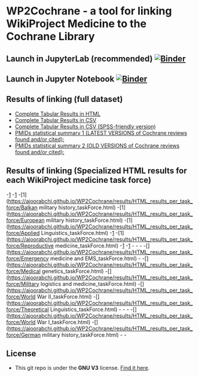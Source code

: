 # WP2Cochrane - a tool for linking WikiProject Medicine to the Cochrane Library

## Launch in JupyterLab (recommended) [![Binder](https://mybinder.org/badge_logo.svg)](https://mybinder.org/v2/gh/ajoorabchi/WP2Cochrane/master?urlpath=lab/tree/index.ipynb)

## Launch in Jupyter Notebook  [![Binder](https://mybinder.org/badge_logo.svg)](https://mybinder.org/v2/gh/ajoorabchi/WP2Cochrane/master?filepath=index.ipynb)

## Results of linking (full dataset)
- [Complete Tabular Results in HTML](https://ajoorabchi.github.io/WP2Cochrane/results/full_data.html)
- [Complete Tabular Results in CSV](https://ajoorabchi.github.io/WP2Cochrane/results/full_data.csv)
- [Complete Tabular Results in CSV (SPSS-friendly version)](https://ajoorabchi.github.io/WP2Cochrane/results/full_data_SPSS-friendy.csv)
- [PMIDs statistical summary 1 (LATEST VERSIONS of Cochrane reviews found and/or cited):](https://ajoorabchi.github.io/WP2Cochrane/results/PMIDs_latestVersions_only.html)
- [PMIDs statistical summary 2 (OLD VERSIONS of Cochrane reviews found and/or cited):](https://ajoorabchi.github.io/WP2Cochrane/results/PMIDs_oldVersions_only.html)

## Results of linking (Specialized HTML results for each WikiProject medicine task force)
-[1](https://ajoorabchi.github.io/WP2Cochrane/results/HTML_results_per_task_force/Pathology_taskForce.html)
-[1](https://ajoorabchi.github.io/WP2Cochrane/results/HTML_results_per_task_force/Nephrology_taskForce.html)
-[1](https://ajoorabchi.github.io/WP2Cochrane/results/HTML_results_per_task_force/Balkan military history_taskForce.html)
-[1](https://ajoorabchi.github.io/WP2Cochrane/results/HTML_results_per_task_force/European military history_taskForce.html)
-[1](https://ajoorabchi.github.io/WP2Cochrane/results/HTML_results_per_task_force/Applied Linguistics_taskForce.html)
-[1](https://ajoorabchi.github.io/WP2Cochrane/results/HTML_results_per_task_force/Radiology_taskForce.html)
-[1](https://ajoorabchi.github.io/WP2Cochrane/results/HTML_results_per_task_force/Reproductive medicine_taskForce.html)
-[1](https://ajoorabchi.github.io/WP2Cochrane/results/HTML_results_per_task_force/Hematology-oncology_taskForce.html)
-[1](https://ajoorabchi.github.io/WP2Cochrane/results/HTML_results_per_task_force/Gastroenterology_taskForce.html)
-[](https://ajoorabchi.github.io/WP2Cochrane/results/HTML_results_per_task_force/Ethics_taskForce.html)
-[](https://ajoorabchi.github.io/WP2Cochrane/results/HTML_results_per_task_force/Neurology_taskForce.html)
-[](https://ajoorabchi.github.io/WP2Cochrane/results/HTML_results_per_task_force/Sustainability_taskForce.html)
-[](https://ajoorabchi.github.io/WP2Cochrane/results/HTML_results_per_task_force/Emergency medicine and EMS_taskForce.html)
-[](https://ajoorabchi.github.io/WP2Cochrane/results/HTML_results_per_task_force/Psychiatry_taskForce.html)
-[](https://ajoorabchi.github.io/WP2Cochrane/results/HTML_results_per_task_force/Medical genetics_taskForce.html)
-[](https://ajoorabchi.github.io/WP2Cochrane/results/HTML_results_per_task_force/Military logistics and medicine_taskForce.html)
-[](https://ajoorabchi.github.io/WP2Cochrane/results/HTML_results_per_task_force/World War II_taskForce.html)
-[](https://ajoorabchi.github.io/WP2Cochrane/results/HTML_results_per_task_force/Theoretical Linguistics_taskForce.html)
-[](https://ajoorabchi.github.io/WP2Cochrane/results/HTML_results_per_task_force/Dermatology_taskForce.html)
-[](https://ajoorabchi.github.io/WP2Cochrane/results/HTML_results_per_task_force/Cardiology_taskForce.html)
-[](https://ajoorabchi.github.io/WP2Cochrane/results/HTML_results_per_task_force/Ophthalmology_taskForce.html)
-[](https://ajoorabchi.github.io/WP2Cochrane/results/HTML_results_per_task_force/World War I_taskForce.html)
-[](https://ajoorabchi.github.io/WP2Cochrane/results/HTML_results_per_task_force/German military history_taskForce.html)
-[](https://ajoorabchi.github.io/WP2Cochrane/results/HTML_results_per_task_force/Pulmonology_taskForce.html)
-[](https://ajoorabchi.github.io/WP2Cochrane/results/HTML_results_per_task_force/Toxicology_taskForce.html)

[comment]: # (This actually is the most platform independent comment, you need to put an empty line before it)

## License

- This git repo is under the **GNU V3** license. [Find it here](https://github.com/ajoorabchi/WP2Cochrane/blob/master/LICENSE).
